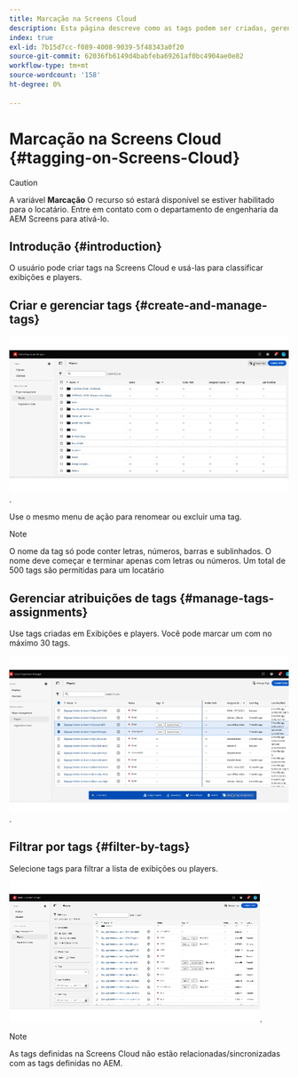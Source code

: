 ```yaml
---
title: Marcação na Screens Cloud
description: Esta página descreve como as tags podem ser criadas, gerenciadas e usadas na Screens Cloud.
index: true
exl-id: 7b15d7cc-f089-4008-9039-5f48343a0f20
source-git-commit: 62036fb6149d4babfeba69261af0bc4904ae0e82
workflow-type: tm+mt
source-wordcount: '158'
ht-degree: 0%

---
```


# Marcação na Screens Cloud {#tagging-on-Screens-Cloud}

>[!CAUTION]
>
>A variável **Marcação** O recurso só estará disponível se estiver habilitado para o locatário. Entre em contato com o departamento de engenharia da AEM Screens para ativá-lo.

## Introdução {#introduction}

O usuário pode criar tags na Screens Cloud e usá-las para classificar exibições e players.

## Criar e gerenciar tags {#create-and-manage-tags}

![criar tag](assets/tagging/create-tag.gif).

Use o mesmo menu de ação para renomear ou excluir uma tag.

>[!NOTE]
> 
> O nome da tag só pode conter letras, números, barras e sublinhados. O nome deve começar e terminar apenas com letras ou números.
> Um total de 500 tags são permitidas para um locatário

## Gerenciar atribuições de tags {#manage-tags-assignments}

Use tags criadas em Exibições e players. Você pode marcar um com no máximo 30 tags.

![gerenciar atribuições de tags](assets/tagging/assign-tags-to-players.gif).

## Filtrar por tags {#filter-by-tags}

Selecione tags para filtrar a lista de exibições ou players.

![filtrar por tags](assets/tagging/filter-by-tags.gif).

>[!NOTE]
> 
> As tags definidas na Screens Cloud não estão relacionadas/sincronizadas com as tags definidas no AEM.
> 

